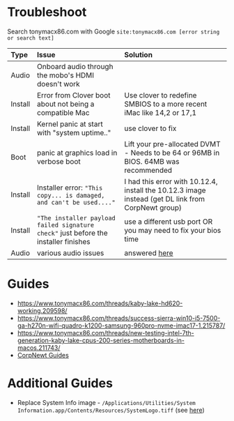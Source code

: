 # Troubleshoot
Search tonymacx86.com with Google `site:tonymacx86.com [error string or search text]`

Type|Issue|Solution
:----|:----|:----
Audio | Onboard audio through the mobo's HDMI doesn't work |
Install | Error from Clover boot about not being a compatible Mac | Use clover to redefine SMBIOS to a more recent iMac like 14,2 or 17,1
Install | Kernel panic at start with "system uptime.." | use clover to fix
Boot | panic at graphics load in verbose boot | Lift your pre-allocated DVMT - Needs to be 64 or 96MB in BIOS. 64MB was recommended
Install | Installer error: `"This copy... is damaged, and can't be used...."` | I had this error with 10.12.4, install the 10.12.3 image instead (get DL link from CorpNewt group)
Install | `"The installer payload failed signature check"` just before the installer finishes | use a different usb port OR you may need to fix your bios time
Audio | various audio issues | answered [here](https://www.reddit.com/r/hackintosh/comments/4sil5p/audio_mechanic_old_patchfix_removal_applealc/)


# Guides
- https://www.tonymacx86.com/threads/kaby-lake-hd620-working.209598/
- https://www.tonymacx86.com/threads/success-sierra-win10-i5-7500-ga-h270n-wifi-quadro-k1200-samsung-960pro-nvme-imac17-1.215787/
- https://www.tonymacx86.com/threads/new-testing-intel-7th-generation-kaby-lake-cpus-200-series-motherboards-in-macos.211743/
- [CorpNewt Guides](https://corpnewt.com/category/7/guides)


# Additional Guides
- Replace System Info image - `/Applications/Utilities/System Information.app/Contents/Resources/SystemLogo.tiff` (see [here](http://www.idownloadblog.com/2017/01/13/how-to-modify-about-this-mac-hackintosh/))
